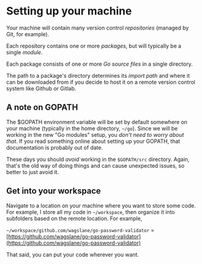 # Setting up your machine

Your machine will contain many version control *repositories* (managed by Git, for example).

Each repository contains one or more *packages*, but will typically be a single *module*.

Each package consists of one or more *Go source files* in a single directory.

The path to a package's directory determines its *import path* and where it can be downloaded from if you decide to host it on a remote version control system like Github or Gitlab.

## A note on GOPATH

The $GOPATH environment variable will be set by default somewhere on your machine (typically in the home directory, `~/go`). Since we will be working in the new "Go modules" setup, you *don't need to worry about that*. If you read something online about setting up your GOPATH, that documentation is probably out of date.

These days you should *avoid* working in the `$GOPATH/src` directory. Again, that's the old way of doing things and can cause unexpected issues, so better to just avoid it.

## Get into your workspace

Navigate to a location on your machine where you want to store some code. For example, I store all my code in `~/workspace`, then organize it into subfolders based on the remote location. For example,

`~/workspace/github.com/wagslane/go-password-validator` = [https://github.com/wagslane/go-password-validator](https://github.com/wagslane/go-password-validator)

That said, you can put your code wherever you want.
